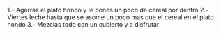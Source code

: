 1.- Agarras el plato hondo y le pones un poco de cereal por dentro
2.- Viertes leche hasta que se asome un poco mas que el cereal en el plato hondo
3.- Mezclas todo con un cubierto y a disfrutar